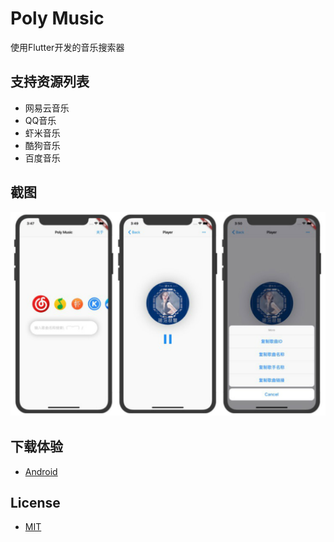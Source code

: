 # Poly Music

使用Flutter开发的音乐搜索器

## 支持资源列表

- 网易云音乐
- QQ音乐
- 虾米音乐
- 酷狗音乐
- 百度音乐

## 截图
![sample](./assets/sample/sample.jpg)

## 下载体验
- [Android](https://github.com/wisp-x/music/raw/master/assets/build/PolyMusic.apk)

## License
- [MIT](https://github.com/wisp-x/music/blob/master/LICENSE)